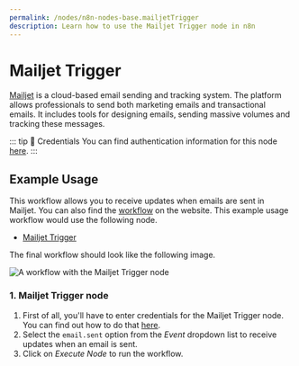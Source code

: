```yaml
---
permalink: /nodes/n8n-nodes-base.mailjetTrigger
description: Learn how to use the Mailjet Trigger node in n8n
---
```


# Mailjet Trigger

[Mailjet](https://www.mailjet.com/) is a cloud-based email sending and tracking system. The platform allows professionals to send both marketing emails and transactional emails. It includes tools for designing emails, sending massive volumes and tracking these messages.

::: tip 🔑 Credentials
You can find authentication information for this node [here](../../../credentials/Mailjet/README.md).
:::


## Example Usage

This workflow allows you to receive updates when emails are sent in Mailjet. You can also find the [workflow](https://n8n.io/workflows/521) on the website. This example usage workflow would use the following node.
- [Mailjet Trigger]()

The final workflow should look like the following image.

![A workflow with the Mailjet Trigger node](./workflow.png)


### 1. Mailjet Trigger node

1. First of all, you'll have to enter credentials for the Mailjet Trigger node. You can find out how to do that [here](../../../credentials/Mailjet/README.md).
2. Select the `email.sent` option from the *Event* dropdown list to receive updates when an email is sent.
3. Click on *Execute Node* to run the workflow.

